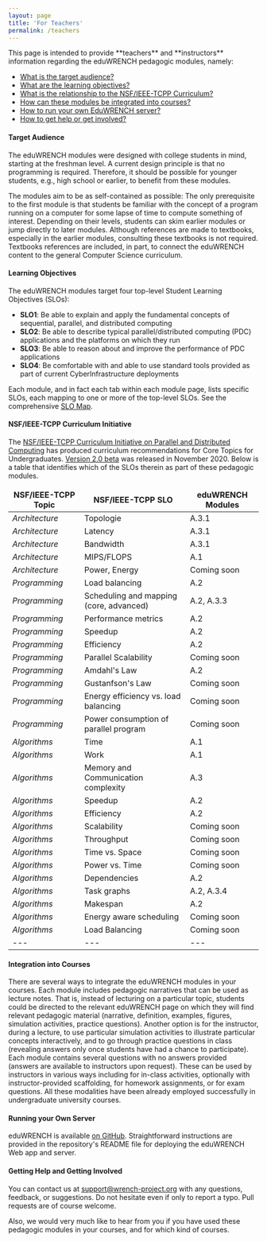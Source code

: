 ```yaml
---
layout: page
title: 'For Teachers'
permalink: /teachers
---
```


<div markdown="1" class="ui tab segment active">
This page is intended to provide **teachers** and **instructors** information regarding
the eduWRENCH pedagogic modules, namely: 

  - [What is the target audience?](#target-audience)
  - [What are the learning objectives?](#learning-objectives)
  - [What is the relationship to the NSF/IEEE-TCPP Curriculum?](#nsfieee-tcpp-curriculum-initiative)
  - [How can these modules be integrated into courses?](#integration-into-courses)
  - [How to run your own EduWRENCH server?](#running-your-own-server)
  - [How to get help or get involved?](#getting-help-and-getting-involved)

#### Target Audience

The eduWRENCH modules were designed with college students in mind, starting at the
freshman level.  A current design principle is that no programming is
required. Therefore, it should be possible for younger students, e.g.,
high school or earlier, to benefit from these modules.  

The modules aim to be as self-contained as possible: The only prerequisite
to the first module is that students be familiar with the concept of a
program running on a computer for some lapse of time to compute something
of interest.  Depending on their levels, students can skim earlier modules
or jump directly to later modules.  Although references are made to
textbooks, especially in the earlier modules, consulting these textbooks is
not required. Textbooks references are included, in part, to connect the
eduWRENCH content to the general Computer Science curriculum.

#### Learning Objectives

The eduWRENCH modules target four top-level Student Learning Objectives (SLOs):

  - **SLO1**: Be able to explain and apply the fundamental concepts of sequential, parallel, and distributed computing
  - **SLO2**: Be able to describe typical parallel/distributed computing (PDC) applications and the platforms on which they run
  - **SLO3**: Be able to reason about and improve the performance of PDC applications 
  - **SLO4**: Be comfortable with and able to use standard tools provided as part of current CyberInfrastructure deployments

Each module, and in fact each tab within each module page, lists specific SLOs, each mapping to one or more of
the top-level SLOs. See the comprehensive [SLO Map](XXXXX).

#### NSF/IEEE-TCPP Curriculum Initiative

The [NSF/IEEE-TCPP Curriculum Initiative on Parallel and Distributed
Computing](https://tcpp.cs.gsu.edu/curriculum/) has produced curriculum
recommendations for Core Topics for Undergraduates. 
[Version 2.0 beta](https://tcpp.cs.gsu.edu/curriculum/?q=system/files/TCPP%20PDC%20Curriculum%20V2.0beta-Nov12.2020.pdf)
was released in November 2020. Below is a table that identifies which of
the SLOs therein as part of these pedagogic modules.

<style>
table, th, td {
  border: 1px solid black;
}
</style>

|NSF/IEEE-TCPP Topic|NSF/IEEE-TCPP SLO|eduWRENCH Modules|
| --- | --- | --- |
*Architecture*|Topologie |A.3.1|
*Architecture*|Latency |A.3.1|
*Architecture*|Bandwidth |A.3.1|
*Architecture*|MIPS/FLOPS |A.1|
*Architecture*|Power, Energy |Coming soon|
*Programming*|Load balancing |A.2|
*Programming*|Scheduling and mapping (core, advanced)|A.2, A.3.3|
*Programming*|Performance metrics |A.2|
*Programming*|Speedup |A.2|
*Programming*|Efficiency |A.2|
*Programming*|Parallel Scalability |Coming soon|
*Programming*|Amdahl's Law |A.2|
*Programming*|Gustanfson's Law |Coming soon|
*Programming*|Energy efficiency vs. load balancing |Coming soon|
*Programming*|Power consumption of parallel program |Coming soon|
*Algorithms*|Time |A.1|
*Algorithms*|Work |A.1|
*Algorithms*|Memory and Communication complexity |A.3|
*Algorithms*|Speedup |A.2|
*Algorithms*|Efficiency |A.2|
*Algorithms*|Scalability |Coming soon|
*Algorithms*|Throughput |Coming soon|
*Algorithms*|Time vs. Space |Coming soon|
*Algorithms*|Power vs. Time |Coming soon|
*Algorithms*|Dependencies |A.2|
*Algorithms*|Task graphs |A.2, A.3.4|
*Algorithms*|Makespan |A.2|
*Algorithms*|Energy aware scheduling |Coming soon|
*Algorithms*|Load Balancing |Coming soon|
|---|---|---|


<style>
table, th, td {
  border: 0px;
}
</style>

#### Integration into Courses

There are several ways to integrate the eduWRENCH modules in your courses.
Each module includes pedagogic narratives that can be used as lecture notes.
That is, instead of lecturing on a particular
topic, students could be directed to the relevant eduWRENCH page on which
they will find relevant pedagogic material (narrative, definition,
examples, figures, simulation activities, practice questions).  Another
option is for the instructor, during a lecture, to use particular
simulation activities to illustrate particular concepts interactively, and
to go through practice questions in class (revealing answers only once
students have had a chance to participate). Each module contains several
questions with no answers provided (answers are available to instructors
upon request). These can be used by instructors in various ways including
for in-class activities, optionally with instructor-provided scaffolding,
for homework assignments, or for exam questions. All these modalities have
been already employed successfully in undergraduate university courses.


#### Running your Own Server

eduWRENCH is available [on GitHub](https://github.com/wrench-project/eduwrench). 
Straightforward instructions are provided in the repository's README file for 
deploying the eduWRENCH Web app and server. 

#### Getting Help and Getting Involved

You can contact us at [support@wrench-project.org](emailto:support@wrench-project.org) 
with any questions, feedback, or suggestions. Do not hesitate even if only to report 
a typo. Pull requests are of course welcome.  

Also, we would very much like to hear from you if you have used these pedagogic 
modules in your courses, and for which kind of courses.

</div>
